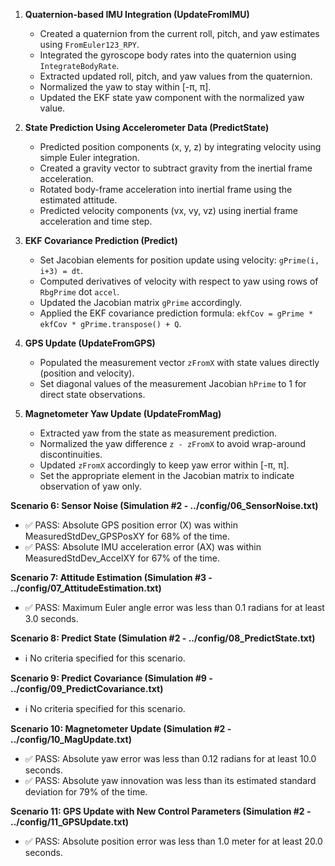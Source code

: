 1. **Quaternion-based IMU Integration (UpdateFromIMU)**
   - Created a quaternion from the current roll, pitch, and yaw estimates using `FromEuler123_RPY`.
   - Integrated the gyroscope body rates into the quaternion using `IntegrateBodyRate`.
   - Extracted updated roll, pitch, and yaw values from the quaternion.
   - Normalized the yaw to stay within [-π, π].
   - Updated the EKF state yaw component with the normalized yaw value.

2. **State Prediction Using Accelerometer Data (PredictState)**
   - Predicted position components (x, y, z) by integrating velocity using simple Euler integration.
   - Created a gravity vector to subtract gravity from the inertial frame acceleration.
   - Rotated body-frame acceleration into inertial frame using the estimated attitude.
   - Predicted velocity components (vx, vy, vz) using inertial frame acceleration and time step.

3. **EKF Covariance Prediction (Predict)**
   - Set Jacobian elements for position update using velocity: `gPrime(i, i+3) = dt`.
   - Computed derivatives of velocity with respect to yaw using rows of `RbgPrime` dot `accel`.
   - Updated the Jacobian matrix `gPrime` accordingly.
   - Applied the EKF covariance prediction formula: `ekfCov = gPrime * ekfCov * gPrime.transpose() + Q`.

4. **GPS Update (UpdateFromGPS)**
   - Populated the measurement vector `zFromX` with state values directly (position and velocity).
   - Set diagonal values of the measurement Jacobian `hPrime` to 1 for direct state observations.

5. **Magnetometer Yaw Update (UpdateFromMag)**
   - Extracted yaw from the state as measurement prediction.
   - Normalized the yaw difference `z - zFromX` to avoid wrap-around discontinuities.
   - Updated `zFromX` accordingly to keep yaw error within [-π, π].
   - Set the appropriate element in the Jacobian matrix to indicate observation of yaw only.

**Scenario 6: Sensor Noise (Simulation #2 - ../config/06_SensorNoise.txt)**
- ✅ PASS: Absolute GPS position error (X) was within MeasuredStdDev_GPSPosXY for 68% of the time.
- ✅ PASS: Absolute IMU acceleration error (AX) was within MeasuredStdDev_AccelXY for 67% of the time.

**Scenario 7: Attitude Estimation (Simulation #3 - ../config/07_AttitudeEstimation.txt)**
- ✅ PASS: Maximum Euler angle error was less than 0.1 radians for at least 3.0 seconds.

**Scenario 8: Predict State (Simulation #2 - ../config/08_PredictState.txt)**
- ℹ️ No criteria specified for this scenario.

**Scenario 9: Predict Covariance (Simulation #9 - ../config/09_PredictCovariance.txt)**
- ℹ️ No criteria specified for this scenario.

**Scenario 10: Magnetometer Update (Simulation #2 - ../config/10_MagUpdate.txt)**
- ✅ PASS: Absolute yaw error was less than 0.12 radians for at least 10.0 seconds.
- ✅ PASS: Absolute yaw innovation was less than its estimated standard deviation for 79% of the time.

**Scenario 11: GPS Update with New Control Parameters (Simulation #2 - ../config/11_GPSUpdate.txt)**
- ✅ PASS: Absolute position error was less than 1.0 meter for at least 20.0 seconds.

